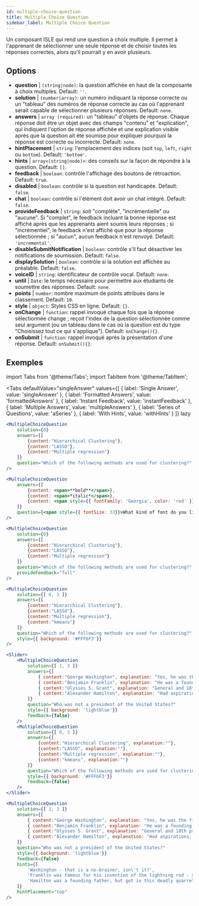 ```yaml
---
id: multiple-choice-question 
title: Multiple Choice Question
sidebar_label: Multiple Choice Question
---
```


Un composant ISLE qui rend une question à choix multiple. Il permet à l'apprenant de sélectionner une seule réponse et de choisir toutes les réponses correctes, alors qu'il pourrait y en avoir plusieurs.

## Options

* __question__ | `(string|node)`: la question affichée en haut de la composante à choix multiples. Default: `''`.
* __solution__ | `(number|array)`: un numéro indiquant la réponse correcte ou un "tableau" des numéros de réponse correcte au cas où l'apprenant serait capable de sélectionner plusieurs réponses. Default: `none`.
* __answers__ | `array (required)`: un "tableau" d'objets de réponse. Chaque réponse doit être un objet avec des champs "contenu" et "explication", qui indiquent l'option de réponse affichée et une explication visible après que la question ait été soumise pour expliquer pourquoi la réponse est correcte ou incorrecte. Default: `none`.
* __hintPlacement__ | `string`: l'emplacement des indices (soit `top`, `left`, `right` ou `bottom`). Default: `'bottom'`.
* __hints__ | `array<(string|node)>`: des conseils sur la façon de répondre à la question. Default: `[]`.
* __feedback__ | `boolean`: contrôle l'affichage des boutons de rétroaction. Default: `true`.
* __disabled__ | `boolean`: contrôle si la question est handicapée. Default: `false`.
* __chat__ | `boolean`: contrôle si l'élément doit avoir un chat intégré. Default: `false`.
* __provideFeedback__ | `string`: soit "complète", "incrémentielle" ou "aucune". Si "complet", le feedback incluant la bonne réponse est affiché après que les apprenants aient soumis leurs réponses ; si "incrémentiel", le feedback n'est affiché que pour la réponse sélectionnée ; si "aucun", aucun feedback n'est renvoyé. Default: `'incremental'`.
* __disableSubmitNotification__ | `boolean`: contrôle s'il faut désactiver les notifications de soumission. Default: `false`.
* __displaySolution__ | `boolean`: contrôle si la solution est affichée au préalable. Default: `false`.
* __voiceID__ | `string`: identificateur de contrôle vocal. Default: `none`.
* __until__ | `Date`: le temps nécessaire pour permettre aux étudiants de soumettre des réponses. Default: `none`.
* __points__ | `number`: nombre maximum de points attribués dans le classement. Default: `10`.
* __style__ | `object`: Styles CSS en ligne. Default: `{}`.
* __onChange__ | `function`: rappel invoqué chaque fois que la réponse sélectionnée change ; reçoit l'index de la question sélectionnée comme seul argument (ou un tableau dans le cas où la question est du type "Choisissez tout ce qui s'applique"). Default: `onChange(){}`.
* __onSubmit__ | `function`: rappel invoqué après la présentation d'une réponse. Default: `onSubmit(){}`.


## Exemples

import Tabs from '@theme/Tabs';
import TabItem from '@theme/TabItem';

<Tabs
    defaultValue="singleAnswer"
    values={[
        { label: 'Single Answer', value: 'singleAnswer' },
        { label: 'Formatted Answers', value: 'formattedAnswers' },
        { label: 'Instant Feedback', value: 'instantFeedback' },
        { label: 'Multiple Answers', value: 'multipleAnswers' },
        { label: 'Series of Questions', value: 'aSeries' },
        { label: 'With Hints', value: 'withHints' }
    ]}
    lazy
>

<TabItem value="singleAnswer">

```jsx live
<MultipleChoiceQuestion
    solution={0}
    answers={[
        {content:"Hierarchical Clustering"},
        {content:"LASSO"},
        {content:"Multiple regression"}
    ]}
    question="Which of the following methods are used for clustering?"
/>
```

</TabItem>

<TabItem value="formattedAnswers" >

```jsx live
<MultipleChoiceQuestion
    answers={[
        {content: <span>**bold**</span>},
        {content: <span>*italic*</span>},
        {content: <span style={{ fontFamily: 'Georgia', color: 'red' }}>styled</span>}
    ]}
    question={<span style={{ fontSize: 33}}>What kind of font do you like the most?</span>}
/>
```

</TabItem>

<TabItem value="instantFeedback">

```jsx live
<MultipleChoiceQuestion
    solution={0}
    answers={[
        {content:"Hierarchical Clustering"},
        {content:"LASSO"},
        {content:"Multiple regression"}
    ]}
    question="Which of the following methods are used for clustering?"
    provideFeedback="full"
/>
```

</TabItem>

<TabItem value="multipleAnswers">

```jsx live
<MultipleChoiceQuestion
    solution={[ 0, 3 ]}
    answers={[
        {content:"Hierarchical Clustering"},
        {content:"LASSO"},
        {content:"Multiple regression"},
        {content:"kmeans"}
    ]}
    question="Which of the following methods are used for clustering?"
    style={{ background: '#FFF6F3'}}
/>
```

</TabItem>

<TabItem value="aSeries">

```jsx live
<Slider>
    <MultipleChoiceQuestion
        solution={[ 1, 3 ]}
        answers={[
            { content:"George Washington", explanation: "Yes, he was the first president." },
            { content:"Benjamin Franklin", explanation: "He was a founding father."},
            { content:"Ulysses S. Grant", explanation: "General and 18th president." },
            { content:"Alexander Hamilton", explanation: "Had aspirations, but died in a duel." }
        ]}
        question="Who was not a president of the United States?"
        style={{ background: 'lightblue'}}
        feedback={false}
    />
    <MultipleChoiceQuestion
        solution={[ 0, 3 ]}
        answers={[
            {content:"Hierarchical Clustering", explanation:""},
            {content:"LASSO", explanation:""},
            {content:"Multiple regression", explanation:""},
            {content:"kmeans", explanation:""}
        ]}
        question="Which of the following methods are used for clustering?"
        style={{ background: '#FFF6F3'}}
        feedback={false}
    />
</Slider>
```

</TabItem>

<TabItem value="withHints">

```jsx live
<MultipleChoiceQuestion
    solution={[ 1, 3 ]}
    answers={[
        { content:"George Washington", explanation: "Yes, he was the first president." },
        { content:"Benjamin Franklin", explanation: "He was a founding father."},
        { content:"Ulysses S. Grant", explanation: "General and 18th president." },
        { content:"Alexander Hamilton", explanation: "Had aspirations, but died in a duel." }
    ]}
    question="Who was not a president of the United States?"
    style={{ background: 'lightblue'}}
    feedback={false}
    hints={[
        'Washington - that is a no-brainer, isn\'t it?',
        'Franklin was famous for his invention of the lightning rod - so why become more?',
        'Hamilton was a founding father, but got in this deadly quarrel with Aaron Burr.',
    ]}
    hintPlacement="top"
/>
```

</TabItem>

</Tabs>

